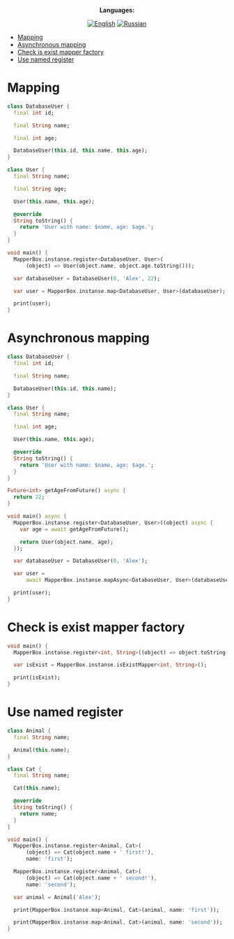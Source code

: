<div align="center">

**Languages:**
  
[![English](https://img.shields.io/badge/Language-English-blue?style=?style=flat-square)](https://github.com/GlebBatykov/mapper_box/tree/main/example/README.md)
[![Russian](https://img.shields.io/badge/Language-Russian-blue?style=?style=flat-square)](https://github.com/GlebBatykov/mapper_box/tree/main/example/README.ru.md)
  
</div>

- [Mapping](#mapping)
- [Asynchronous mapping](#asynchronous-mapping)
- [Check is exist mapper factory](#check-is-exist-mapper-factory)
- [Use named register](#use-named-register)

# Mapping

```dart
class DatabaseUser {
  final int id;

  final String name;

  final int age;

  DatabaseUser(this.id, this.name, this.age);
}

class User {
  final String name;

  final String age;

  User(this.name, this.age);

  @override
  String toString() {
    return 'User with name: $name, age: $age.';
  }
}

void main() {
  MapperBox.instanse.register<DatabaseUser, User>(
      (object) => User(object.name, object.age.toString()));

  var databaseUser = DatabaseUser(0, 'Alex', 22);

  var user = MapperBox.instanse.map<DatabaseUser, User>(databaseUser);

  print(user);
}
```

# Asynchronous mapping

```dart
class DatabaseUser {
  final int id;

  final String name;

  DatabaseUser(this.id, this.name);
}

class User {
  final String name;

  final int age;

  User(this.name, this.age);

  @override
  String toString() {
    return 'User with name: $name, age: $age.';
  }
}

Future<int> getAgeFromFuture() async {
  return 22;
}

void main() async {
  MapperBox.instanse.register<DatabaseUser, User>((object) async {
    var age = await getAgeFromFuture();

    return User(object.name, age);
  });

  var databaseUser = DatabaseUser(0, 'Alex');

  var user =
      await MapperBox.instanse.mapAsync<DatabaseUser, User>(databaseUser);

  print(user);
}
```

# Check is exist mapper factory

```dart
void main() {
  MapperBox.instanse.register<int, String>((object) => object.toString());

  var isExist = MapperBox.instanse.isExistMapper<int, String>();

  print(isExist);
}
```

# Use named register

```dart
class Animal {
  final String name;

  Animal(this.name);
}

class Cat {
  final String name;

  Cat(this.name);

  @override
  String toString() {
    return name;
  }
}

void main() {
  MapperBox.instanse.register<Animal, Cat>(
      (object) => Cat(object.name + ' first!'),
      name: 'first');

  MapperBox.instanse.register<Animal, Cat>(
      (object) => Cat(object.name + ' second!'),
      name: 'second');

  var animal = Animal('Alex');

  print(MapperBox.instanse.map<Animal, Cat>(animal, name: 'first'));

  print(MapperBox.instanse.map<Animal, Cat>(animal, name: 'second'));
}
```
